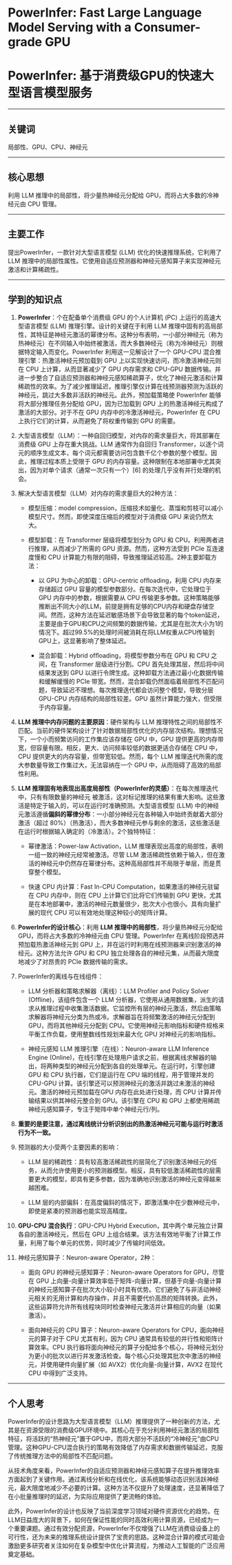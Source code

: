 # PowerInfer: Fast Large Language Model Serving with a Consumer-grade GPU

# PowerInfer: 基于消费级GPU的快速大型语言模型服务

---

## 关键词

局部性、GPU、CPU、神经元

---

## 核心思想

利用 LLM 推理中的局部性，将少量热神经元分配给 GPU，而将占大多数的冷神经元由 CPU 管理。

---

## 主要工作

提出PowerInfer，一款针对大型语言模型 (LLM) 优化的快速推理系统，它利用了 LLM 推理中的局部性属性。它使用自适应预测器和神经元感知算子来实现神经元激活和计算稀疏性。

---

## 学到的知识点

1. **PowerInfer**：个在配备单个消费级 GPU 的个人计算机 (PC) 上运行的高速大型语言模型 (LLM) 推理引擎。设计的关键在于利用 LLM 推理中固有的高局部性，其特征是神经元激活的幂律分布。这种分布表明，一小部分神经元（称为热神经元）在不同输入中始终被激活，而大多数神经元（称为冷神经元）则根据特定输入而变化。PowerInfer 利用这一见解设计了一个 GPU-CPU 混合推理引擎：热激活神经元预加载到 GPU 上以实现快速访问，而冷激活神经元则在 CPU 上计算，从而显著减少了 GPU 内存需求和 CPU-GPU 数据传输。并进一步整合了自适应预测器和神经元感知稀疏算子，优化了神经元激活和计算稀疏性的效率。为了减少推理延迟，推理引擎仅计算在线预测器预测为活跃的神经元，跳过大多数非活跃的神经元。此外，预加载策略使 PowerInfer 能够将大部分推理任务分配给 GPU，因为已加载到 GPU 上的热激活神经元构成了激活的大部分。对于不在 GPU 内存中的冷激活神经元，PowerInfer 在 CPU 上执行它们的计算，从而避免了将权重传输到 GPU 的需要。

2. 大型语言模型（LLM）：一种自回归模型，对内存的需求量巨大，将其部署在消费级 GPU 上存在重大挑战。LLM 通常作为自回归 Transformer，以逐个词元的顺序生成文本，每个词元都需要访问包含数千亿个参数的整个模型。因此，推理过程本质上受限于 GPU 的内存容量。这种限制在本地部署中尤其突出，因为对单个请求（通常一次只有一个）[6] 的处理几乎没有并行处理的机会。

3. 解决大型语言模型（LLM）对内存的需求量巨大的2种方法：
   
   - 模型压缩：model compression，压缩技术如量化、蒸馏和剪枝可以减小模型尺寸。然而，即使深度压缩后的模型对于消费级 GPU 来说仍然太大。
   
   - 模型卸载：在 Transformer 层级将模型划分为 GPU 和 CPU。利用两者进行推理，从而减少了所需的 GPU 资源。然而，这种方法受到 PCIe 互连速度慢和 CPU 计算能力有限的阻碍，导致推理延迟较高。2种主要卸载方法：
     
     - 以 GPU 为中心的卸载：GPU-centric ofﬂoading，利用 CPU 内存来存储超过 GPU 容量的模型参数部分。在每次迭代中，它处理位于 GPU 内存中的参数，根据需要从 CPU 传输更多参数。这种策略能够推断出不同大小的LLM，前提是拥有足够的CPU内存和硬盘存储空间。然而，这种方法在延迟敏感场景下会导致显著的每个token延迟，主要是由于GPU和CPU之间频繁的数据传输，尤其是在批次大小为1的情况下。超过99.5%的处理时间被消耗在将LLM权重从CPU传输到GPU上，这显著影响了整体延迟。
     
     - 混合卸载：Hybrid ofﬂoading，将模型参数分布在 GPU 和 CPU 之间，在 Transformer 层级进行分割。CPU 首先处理其层，然后将中间结果发送到 GPU 以进行令牌生成。这种卸载方法通过最小化数据传输和缓解缓慢的 PCIe 带宽。然而，混合卸载仍然面临着局部性不匹配问题，导致延迟不理想。每次推理迭代都会访问整个模型，导致分层 GPU-CPU 内存结构的局部性较差。GPU 虽然计算能力强大，但受限于内存容量。

4. **LLM 推理中内存问题的主要原因**：硬件架构与 LLM 推理特性之间的局部性不匹配。当前的硬件架构设计了针对数据局部性优化的内存层次结构。理想情况下，一个小而频繁访问的工作集应该存储在 GPU 中，GPU 提供更高的内存带宽，但容量有限。相反，更大、访问频率较低的数据更适合存储在 CPU 中，CPU 提供更大的内存容量，但带宽较低。然而，每个 LLM 推理迭代所需的庞大参数量导致工作集过大，无法容纳在一个 GPU 中，从而阻碍了高效的局部性利用。

5. **LLM 推理固有地表现出高度局部性（PowerInfer的灵感）**：在每次推理迭代中，只有有限数量的神经元 被激活，这对标记推理的结果有重大影响。这些激活是特定于输入的，可以在运行时准确预测。大型语言模型 (LLM) 中的神经元激活遵循**偏斜的幂律分布**：一小部分神经元在各种输入中始终贡献着大部分激活（超过 80%）（热激活），而大多数神经元参与剩余的激活，这些激活是在运行时根据输入确定的（冷激活）。2个独特特征：
   
   - 幂律激活：Power-law Activation，LLM 推理表现出高度的局部性，表明一组一致的神经元经常被激活。尽管 LLM 激活稀疏性依赖于输入，但在激活的神经元中仍然存在幂律分布。这种高局部性并不局限于单层，而是贯穿整个模型。
   
   - 快速 CPU 内计算：Fast In-CPU Computation，如果激活的神经元驻留在 CPU 内存中，则在 CPU 上计算它们比将它们传输到 GPU 更快，尤其是在本地部署中，激活的神经元数量很少，批次大小也很小。具有向量扩展的现代 CPU 可以有效地处理这种较小的矩阵计算。

6. **PowerInfer的设计核心**：利用 **LLM 推理中的局部性**，将少量热神经元分配给 GPU，而将占大多数的冷神经元由 CPU 管理。PowerInfer 在离线阶段预选并预加载热激活神经元到 GPU 上，并在运行时利用在线预测器来识别激活的神经元。这种方法允许 GPU 和 CPU 独立处理各自的神经元集，从而最大限度地减少了对昂贵的 PCIe 数据传输的需求。

7. PowerInfer的离线与在线组件：
   
   - LLM 分析器和策略求解器（离线）：LLM Proﬁler and Policy Solver (Ofﬂine)，该组件包含一个 LLM 分析器，它使用从通用数据集，派生的请求从推理过程中收集激活数据。它监控所有层的神经元激活，然后由策略求解器将神经元分类为热或冷。求解器旨在将频繁激活的神经元分配到 GPU，而将其他神经元分配到 CPU。它使用神经元影响指标和硬件规格来平衡工作负载，使用整数线性规划来最大化 GPU 对神经元的影响指标。
   
   - 神经元感知 LLM 推理引擎（在线）：Neuron-aware LLM Inference Engine (Online)，在线引擎在处理用户请求之前，根据离线求解器的输出，将两种类型的神经元分配到各自的处理单元。在运行时，引擎创建 GPU 和 CPU 执行器，它们是运行在 CPU 端的线程，用于管理并发的 CPU-GPU 计算。该引擎还可以预测神经元的激活并跳过未激活的神经元。激活的神经元预加载在GPU 内存在此处进行处理，而 CPU 计算并传输结果以供其神经元整合到 GPU。该引擎在 CPU 和 GPU 上都使用稀疏神经元感知算子，专注于矩阵中单个神经元行/列。

8. **重要的是要注意，通过离线统计分析识别出的热激活神经元可能与运行时激活行为不一致。**

9. 预测器的大小受两个主要因素的影响：
   
   - LLM 层的稀疏性：具有较高激活稀疏性的层简化了识别激活神经元的任务，从而允许使用更小的预测器模型。相反，具有较低激活稀疏性的层需要更大的模型，即具有更多参数，因为准确地识别激活的神经元变得越来越困难。
   
   - LLM 层的内部偏斜：在高度偏斜的情况下，即激活集中在少数神经元中，即使是紧凑的预测器也能实现高精度。

10. **GPU-CPU 混合执行**：GPU-CPU Hybrid Execution，其中两个单元独立计算各自的激活神经元，然后在 GPU 上组合结果。该方法有效地平衡了计算工作量，利用了每个单元的优势，同时减少了传输时间低效。

11. 神经元感知算子：Neuron-aware Operator，2种：
    
    - 面向 GPU 的神经元感知算子：Neuron-aware Operators for GPU，尽管在 GPU 上向量-向量计算效率低于矩阵-向量计算，但基于向量-向量计算的神经元感知算子在批次大小较小时具有优势。它们避免了与非活动神经元相关的无用计算和内存操作，并且不需要代价高昂的矩阵转换。此外，这些运算符允许所有线程块同时检查神经元激活并计算相应的向量（如果激活）。
    
    - 面向神经元的 CPU 算子：Neuron-aware Operators for CPU，面向神经元的算子对于 CPU 尤其有利，因为 CPU 通常具有较低的并行性和矩阵计算效率。CPU 执行器将面向神经元的算子分配给多个核心，将神经元划分为更小的批次以进行并发激活检查。每个核心只处理其批次中激活的神经元，并使用硬件向量扩展（如 AVX2）优化向量-向量计算，AVX2 在现代 CPU 中得到广泛支持。

---

## 个人思考

PowerInfer的设计思路为大型语言模型（LLM）推理提供了一种创新的方法，尤其是在资源受限的消费级GPU环境中。其核心在于充分利用神经元激活的局部性特征，将活跃的“热神经元”置于GPU中，而将大部分不活跃的“冷神经元”由CPU管理。这种GPU-CPU混合执行的策略有效降低了内存需求和数据传输延迟，克服了传统推理方法中的局部性不匹配问题。

从技术角度来看，PowerInfer的自适应预测器和神经元感知算子在提升推理效率方面起到了关键作用。通过离线分析和在线优化，该系统能够动态识别活跃神经元，最大限度地减少不必要的计算。这种方法不仅提升了处理速度，还显著降低了在小批量推理时的延迟，为实际应用提供了更流畅的体验。

此外，PowerInfer的设计也反映了当前深度学习领域对硬件资源优化的趋势。在LLM日益庞大的背景下，如何在保证性能的同时高效利用计算资源，已经成为一个重要课题。通过有效分配资源，PowerInfer不仅增强了LLM在消费级设备上的可行性，还为未来的推理系统设计提供了宝贵的思路。这种混合计算的模式可能会激励更多研究者关注如何在复杂模型中优化计算流程，为推动人工智能的广泛应用奠定基础。
